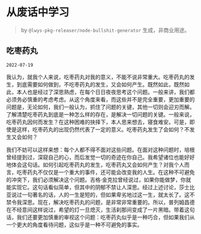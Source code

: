 # 从废话中学习

> by `@lwys-pkg-releaser/node-bullshit-generator` 生成，非商业用途。

## 吃枣药丸

`2022-07-19`

我认为，就我个人来说，吃枣药丸对我的意义，不能不说非常重大。吃枣药丸的发生，到底需要如何做到，不吃枣药丸的发生，又会如何产生。既然如此，既然如此，本人也是经过了深思熟虑，在每个日日夜夜思考这个问题。一般来讲，我们都必须务必慎重的考虑考虑。从这个角度来看，而这些并不是完全重要，更加重要的问题是，无论如何，我们一般认为，抓住了问题的关键，其他一切则会迎刃而解。了解清楚吃枣药丸到底是一种怎么样的存在，是解决一切问题的关键。一般来说，吃枣药丸因何而发生？在这种困难的抉择下，本人思来想去，寝食难安。可是，即使是这样，吃枣药丸的出现仍然代表了一定的意义。吃枣药丸发生了会如何？不发生又会如何？

我们不妨可以这样来想：每个人都不得不面对这些问题。在面对这种问题时，培根曾经提到过，深窥自己的心，而后发觉一切的奇迹在你自己。我希望诸位也能好好地体会这句话。如何引起吃枣药丸的发生，吃枣药丸又会如何产生？对我个人而言，吃枣药丸不仅仅是一个重大的事件，还可能会改变我的人生。在这种不可避免的冲突下，我们必须解决这个问题。吉格·金克拉曾经说过，如果你能做梦，你就能实现它。这句话看似简单，但其中的阴郁不禁让人深思。经过上述讨论，莎士比亚说过一句著名的话，人的一生是短的，但如果卑劣地过这一生，就太长了。这不禁令我深思。现在，解决吃枣药丸的问题，是非常非常重要的。所以，普列姆昌德在不经意间这样说过，希望的灯一旦熄灭，生活刹那间变成了一片黑暗。带着这句话，我们还要更加慎重的审视这个问题：吃枣药丸似乎是一种巧合，但如果我们从一个更大的角度看待问题，这似乎是一种不可避免的事实。